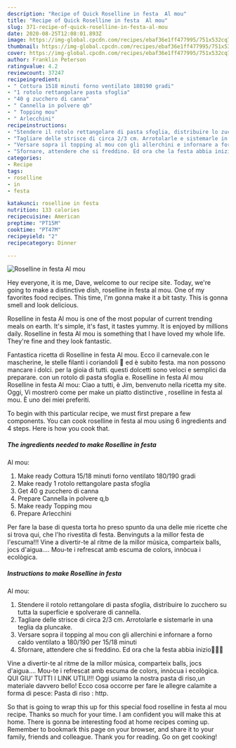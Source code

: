 ```yaml
---
description: "Recipe of Quick Roselline in festa  Al mou"
title: "Recipe of Quick Roselline in festa  Al mou"
slug: 371-recipe-of-quick-roselline-in-festa-al-mou
date: 2020-08-25T12:08:01.893Z
image: https://img-global.cpcdn.com/recipes/ebaf36e1ff477995/751x532cq70/roselline-in-festa-al-mou-recipe-main-photo.jpg
thumbnail: https://img-global.cpcdn.com/recipes/ebaf36e1ff477995/751x532cq70/roselline-in-festa-al-mou-recipe-main-photo.jpg
cover: https://img-global.cpcdn.com/recipes/ebaf36e1ff477995/751x532cq70/roselline-in-festa-al-mou-recipe-main-photo.jpg
author: Franklin Peterson
ratingvalue: 4.2
reviewcount: 37247
recipeingredient:
- " Cottura 1518 minuti forno ventilato 180190 gradi"
- "1 rotolo rettangolare pasta sfoglia"
- "40 g zucchero di canna"
- " Cannella in polvere qb"
- " Topping mou"
- " Arlecchini"
recipeinstructions:
- "Stendere il rotolo rettangolare di pasta sfoglia, distribuire lo zucchero su tutta la superficie e spolverare di cannella."
- "Tagliare delle strisce di circa 2/3 cm. Arrotolarle e sistemarle in una teglia da pluncake."
- "Versare sopra il topping al mou con gli allerchini e infornare a forno caldo ventilato a 180/190 per 15/18 minuti"
- "Sfornare, attendere che si freddino. Ed ora che la festa abbia inizio🥳🎉😉"
categories:
- Recipe
tags:
- roselline
- in
- festa

katakunci: roselline in festa 
nutrition: 133 calories
recipecuisine: American
preptime: "PT15M"
cooktime: "PT47M"
recipeyield: "2"
recipecategory: Dinner

---
```



![Roselline in festa 
Al mou](https://img-global.cpcdn.com/recipes/ebaf36e1ff477995/751x532cq70/roselline-in-festa-al-mou-recipe-main-photo.jpg)

Hey everyone, it is me, Dave, welcome to our recipe site. Today, we're going to make a distinctive dish, roselline in festa 
al mou. One of my favorites food recipes. This time, I'm gonna make it a bit tasty. This is gonna smell and look delicious.

Roselline in festa 
Al mou is one of the most popular of current trending meals on earth. It's simple, it's fast, it tastes yummy. It is enjoyed by millions daily. Roselline in festa 
Al mou is something that I have loved my whole life. They're fine and they look fantastic.

Fantastica ricetta di Roselline in festa Al mou. Ecco il carnevale.con le mascherine, le stelle filanti i coriandoli 🎉 ed è subito festa. ma non possono mancare i dolci. per la gioia di tutti. questi dolcetti sono veloci e semplici da preparare. con un rotolo di pasta sfoglia e. Roselline in festa Al mou Roselline in festa Al mou: Ciao a tutti, è Jim, benvenuto nella ricetta my site. Oggi, Vi mostrerò come per make un piatto distinctive , roselline in festa al mou. È uno dei miei preferiti.


To begin with this particular recipe, we must first prepare a few components. You can cook roselline in festa 
al mou using 6 ingredients and 4 steps. Here is how you cook that.

<!--inarticleads1-->

##### The ingredients needed to make Roselline in festa 
Al mou:

1. Make ready  Cottura 15/18 minuti forno ventilato 180/190 gradi
1. Make ready 1 rotolo rettangolare pasta sfoglia
1. Get 40 g zucchero di canna
1. Prepare  Cannella in polvere q,b
1. Make ready  Topping mou
1. Prepare  Arlecchini


Per fare la base di questa torta ho preso spunto da una delle mie ricette che si trova qui, che l&#39;ho rivestita di festa. Benvinguts a la millor festa de l&#39;escuma!!! Vine a divertir-te al ritme de la millor música, comparteix balls, jocs d&#39;aigua…. Mou-te i refrescat amb escuma de colors, innòcua i ecològica. 

<!--inarticleads2-->

##### Instructions to make Roselline in festa 
Al mou:

1. Stendere il rotolo rettangolare di pasta sfoglia, distribuire lo zucchero su tutta la superficie e spolverare di cannella.
1. Tagliare delle strisce di circa 2/3 cm. Arrotolarle e sistemarle in una teglia da pluncake.
1. Versare sopra il topping al mou con gli allerchini e infornare a forno caldo ventilato a 180/190 per 15/18 minuti
1. Sfornare, attendere che si freddino. Ed ora che la festa abbia inizio🥳🎉😉


Vine a divertir-te al ritme de la millor música, comparteix balls, jocs d&#39;aigua…. Mou-te i refrescat amb escuma de colors, innòcua i ecològica. QUI GIU&#39; TUTTI I LINK UTILI!!! Oggi usiamo la nostra pasta di riso,un materiale davvero bello! Ecco cosa occorre per fare le allegre calamite a forma di pesce: Pasta di riso : http. 

So that is going to wrap this up for this special food roselline in festa 
al mou recipe. Thanks so much for your time. I am confident you will make this at home. There is gonna be interesting food at home recipes coming up. Remember to bookmark this page on your browser, and share it to your family, friends and colleague. Thank you for reading. Go on get cooking!
